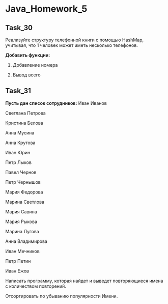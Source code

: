 # Java_Homework_5

## Task_30

Реализуйте структуру телефонной книги с помощью HashMap, учитывая, 
что 1 человек может иметь несколько телефонов.

**Добавить функции:**

1. Добавление номера

2. Вывод всего



## Task_31

**Пусть дан список сотрудников:**
Иван Иванов

Светлана Петрова

Кристина Белова

Анна Мусина

Анна Крутова

Иван Юрин

Петр Лыков

Павел Чернов

Петр Чернышов

Мария Федорова

Марина Светлова

Мария Савина

Мария Рыкова

Марина Лугова

Анна Владимирова

Иван Мечников

Петр Петин

Иван Ежов

Написать программу, которая найдет и выведет повторяющиеся имена с количеством повторений.

Отсортировать по убыванию популярности Имени.
